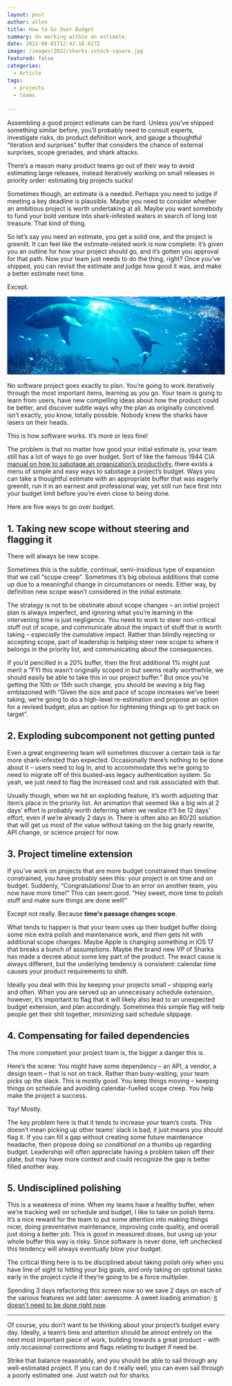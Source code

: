 ```yaml
---
layout: post
author: allen
title: How to Go Over Budget
summary: On working within an estimate.
date: 2022-08-01T12:42:18.627Z
image: /images/2022/sharks-istock-square.jpg
featured: false
categories:
  - Article
tags:
  - projects
  - teams

---
```


Assembling a good project estimate can be hard. Unless you’ve shipped something similar before, you’ll probably need to consult experts, investigate risks, do product definition work, and gauge a thoughtful “iteration and surprises” buffer that considers the chance of external surprises, scope grenades, and shark attacks.

There’s a reason many product teams go out of their way to avoid estimating large releases, instead iteratively working on small releases in priority order: estimating big projects sucks!

Sometimes though, an estimate is a needed. Perhaps you need to judge if meeting a key deadline is plausible. Maybe you need to consider whether an ambitious project is worth undertaking at all. Maybe you want somebody to fund your bold venture into shark-infested waters in search of long lost treasure. That kind of thing.

So let’s say you need an estimate, you get a solid one, and the project is greenlit. It can feel like the estimate-related work is now complete: it’s given you an outline for how your project should go, and it’s gotten you approval for that path. Now your team just needs to do the thing, right? Once you’ve shipped, you can revisit the estimate and judge how good it was, and make a better estimate next time.

Except.

<img src="/images/2022/sharks-istock.jpg" >

No software project goes exactly to plan. You’re going to work iteratively through the most important items, learning as you go. Your team is going to learn from users, have new compelling ideas about how the product could be better, and discover subtle ways why the plan as originally conceived isn’t exactly, you know, totally possible. Nobody knew the sharks have lasers on their heads.

This is how software works. It’s more or less fine!

The problem is that no matter how good your initial estimate is, your team still has a lot of ways to go over budget. Sort of like the famous 1944 CIA [manual on how to sabotage an organization’s productivity](https://www.hsdl.org/?abstract&did=750070), there exists a menu of simple and easy ways to sabotage a project’s budget. Ways you can take a thoughtful estimate with an appropriate buffer that was eagerly greenlit, run it in an earnest and professional way, yet still run face first into your budget limit before you’re even close to being done.

Here are five ways to go over budget.

## 1. Taking new scope without steering and flagging it
There will always be new scope.

Sometimes this is the subtle, continual, semi-insidious type of expansion that we call “scope creep”. Sometimes it’s big obvious additions that come up due to a meaningful change in circumstances or needs. Either way, by definition new scope wasn’t considered in the initial estimate.

The strategy is not to be obstinate about scope changes – an initial project plan is always imperfect, and ignoring what you’re learning in the intervening time is just negligence. You need to work to steer non-critical stuff out of scope, and communicate about the impact of stuff that *is* worth taking – *especially* the cumulative impact. Rather than blindly rejecting or accepting scope, part of leadership is helping steer new scope to where it belongs in the priority list, and communicating about the consequences.

If you’d pencilled in a 20% buffer, then the first additional 1% might just merit a “FYI this wasn’t originally scoped in but seems really worthwhile, we should easily be able to take this in our project buffer.” But once you’re getting the 10th or 15th such change, you should be waving a big flag emblazoned with “Given the size and pace of scope increases we’ve been taking, we’re going to do a high-level re-estimation and propose an option for a revised budget, plus an option for tightening things up to get back on target”.

## 2. Exploding subcomponent not getting punted
Even a great engineering team will sometimes discover a certain task is far more shark-infested than expected. Occasionally there’s nothing to be done about it – users need to log in, and to accommodate this we’re going to need to migrate off of this busted-ass legacy authentication system. So yeah, we just need to flag the increased cost and risk associated with that.

Usually though, when we hit an exploding feature, it’s worth adjusting that item’s place in the priority list. An animation that seemed like a big win at 2 days’ effort is probably worth deferring when we realize it’ll be 12 days’ effort, even if we’re already 2 days in. There is often also an 80/20 solution that will get us most of the value without taking on the big gnarly rewrite, API change, or science project for now.

## 3. Project timeline extension
If you’ve work on projects that are more budget constrained than timeline constrained, you have probably seen this: your project is on time and on budget. Suddenly, “Congratulations! Due to an error on another team, you now have more time!” This can seem good. “Hey sweet, more time to polish stuff and make sure things are done well!”

Except not really. Because **time's passage changes scope**.

What tends to happen is that your team uses up their budget buffer doing some nice extra polish and maintenance work, and *then* gets hit with additional scope changes. Maybe Apple is changing something in iOS 17 that breaks a bunch of assumptions. Maybe the brand new VP of Sharks has made a decree about some key part of the product. The exact cause is always different, but the underlying tendency is consistent: calendar time causes your product requirements to shift.

Ideally you deal with this by keeping your projects small – shipping early and often. When you are served up an unnecessary schedule extension, however, it’s important to flag that it will likely also lead to an unexpected budget extension, and plan accordingly. Sometimes this simple flag will help people get their shit together, minimizing said schedule slippage.

## 4. Compensating for failed dependencies
The more competent your project team is, the bigger a danger this is.

Here’s the scene: You might have some dependency – an API, a vendor, a design team – that is not on track. Rather than busy-waiting, your team picks up the slack. This is mostly good. You keep things moving – keeping things on schedule and avoiding calendar-fuelled scope creep. You help make the project a success.

Yay! Mostly.

The key problem here is that it tends to increase your team’s costs. This doesn’t mean picking up other teams’ slack is bad, it just means you should flag it. If you can fill a gap without creating some future maintenance headache, then propose doing so *conditional on* a thumbs up regarding budget. Leadership will often appreciate having a problem taken off their plate, but may have more context and could recognize the gap is better filled another way.

## 5. Undisciplined polishing
This is a weakness of mine. When my teams have a healthy buffer, when we’re tracking well on schedule and budget, I like to take on polish items. It’s a nice reward for the team to put some attention into making things nicer, doing preventative maintenance, improving code quality, and overall just doing a better job. This is good in measured doses, but using up your whole buffer this way is risky. Since software is never done, left unchecked this tendency will always eventually blow your budget. 

The critical thing here is to be disciplined about taking polish only when you have line of sight to hitting your big goals, and only taking on optional tasks early in the project cycle if they’re going to be a force multiplier.

Spending 3 days refactoring this screen now so we save 2 days on each of the various features we add later: awesome. A sweet loading animation: [it doesn't need to be done right now](https://allenpike.com/2022/what-doesnt-need-to-be-done).

---

Of course, you don’t want to be thinking about your project’s budget every day. Ideally, a team’s time and attention should be almost entirely on the next most important piece of work, building towards a great product – with only occasional corrections and flags relating to budget if need be.

Strike that balance reasonably, and you should be able to sail through any well-estimated project. If you can do it really well, you can even sail through a poorly estimated one. Just watch out for sharks.